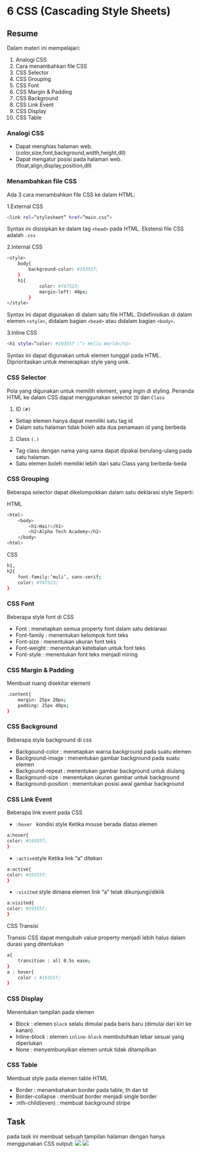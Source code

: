 # 6 CSS (Cascading Style Sheets)
## Resume
Dalam materi ini mempelajari:
1.	Analogi CSS
2.	Cara menambahkan file CSS
3.	CSS Selector
4.	CSS Grouping
5.	CSS Font
6.	CSS Margin & Padding
7.	CSS Background
8.	CSS Link Event
9.	CSS Display
10.	CSS Table

### Analogi CSS
-	Dapat menghias halaman web. (color,size,font,background,width,height,dll)
-	Dapat mengatur posisi pada halaman web. (float,align,display,position,dll)
### Menambahkan file CSS
Ada 3 cara menambahkan file CSS ke dalam HTML:

1.External CSS
```bash
<link rel=”stylesheet” href=”main.css”>
```
Syntax ini disisipkan ke dalam tag ```<head>``` pada HTML. Ekstensi file CSS adalah ```.css```

2.Internal CSS
```bash
<style>
	body{
		background-color: #19355f;
	}
	h1{
			color: #f47523;
			margin-left: 40px;
		}
</style>
```
Syntax ini dapat digunakan di dalam satu file HTML. Didefinisikan di dalam elemen ```<style>```, didalam bagian ```<head>``` atau didalam bagian ```<body>```.

3.Inline CSS
```bash
<h1 style=”color: #19355f ;”> Hello World</h1>
```
Syntax ini dapat digunakan untuk elemen tunggal pada HTML. Diprioritaskan untuk menerapkan style yang unik.

### CSS Selector
Pola yang digunakan untuk memilih element, yang ingin di styling.
Penanda HTML ke dalam CSS dapat menggunakan selector ```ID``` dan ```Class```
1.	ID ```(#)```
-	Setiap elemen hanya dapat memiliki satu tag id
-	Dalam satu halaman tidak boleh ada dua penamaan id yang berbeda
2.	Class ```(.)```
-	Tag class dengan nama yang sama dapat dipakai berulang-ulang pada satu halaman.
-	Satu elemen boleh memiliki lebih dari satu Class yang berbeda-beda
### CSS Grouping
Beberapa selector dapat dikelompokkan dalam satu deklarasi style
Seperti: 

HTML
```bash
<html>
	<body>
		<h1>Hai!</h1>
		<h2>Alpha Tech Academy</h2>
	</body>
<html>
```
CSS
```bash
h1,
h2{
	font-family:’muli’, sans-serif;
	color: #f47523;
}
```
### CSS Font
Beberapa style font di CSS
-	Font : menetapkan semua property font dalam satu deklarasi
-	Font-family : menentukan kelompok font teks
-	Font-size : menentukan ukuran font teks
-	Font-weight : menentukan ketebalan untuk font teks
-	Font-style : menentukan font teks menjadi miring
### CSS Margin & Padding
Membuat ruang disekitar element
```bash
.content{
	margin: 25px 20px;
	padding: 25px 40px;
}
```
### CSS Background
Beberapa style background di css
-	Backgound-color : menetapkan warna background pada suatu elemen 
-	Background-image : menentukan gambar background pada suatu elemen
-	Backgound-repeat : menentukan gambar background untuk diulang
-	Background-size : menentukan ukuran gambar untuk background
-	Background-position : menentukan posisi awal gambar background
### CSS Link Event
Beberapa link event pada CSS
-	```:hover ``` kondisi style Ketika mouse berada diatas elemen
```bash
a:hover{
color: #19355f;
}
```
-	```:active```style Ketika link “a” ditekan
```bash
a:active{
color: #19355f;
}
```
-	```:visited``` style dimana elemen link “a” telak dikunjungi/diklik
```bash
a:visited{
color: #19355f;
}
```
CSS Transisi

Transisi CSS dapat mengubah value property menjadi lebih halus dalam durasi yang ditentukan 
```bash
a{
	transition : all 0.5s ease;
}
a : hover{
	color : #19355f;
}
```
### CSS Display
Menentukan tampilan pada elemen 
-	Block : elemen ```block``` selalu dimulai pada baris baru (dimulai dari kiri ke kanan).
-	Inline-block : elemen ```inline-block``` membutuhkan lebar sesuai yang diperlukan 
-	None : menyembunyikan elemen untuk tidak ditampilkan
### CSS Table
Membuat style pada elemen table HTML
-	Border : menambahakan border pada table, th dan td
-	Border-collapse : membuat border menjadi single border
-	:nth-child(even) : membuat background stripe

## Task
pada task ini membuat sebuah tampilan halaman dengan hanya menggunakan CSS 
output:
![](https://drive.google.com/uc?export=view&id=1-7lbZxVcqacA_X5DDGtZV9GkU-m0856-)
![](https://drive.google.com/uc?export=view&id=1gFeS_f8a2LrIwQZ2fnXxEObvMIP3kWGa)
